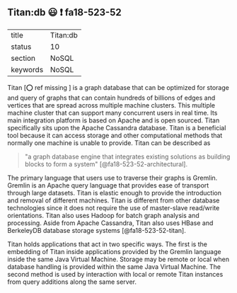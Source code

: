 ## Titan:db :smiley: :exclamation: fa18-523-52


|          |              |
| -------- | ------------ |
| title    | Titan:db     | 
| status   | 10           |
| section  | NoSQL        |
| keywords | NoSQL        |


Titan [:o: ref missing ] is a graph database that can be optimized for storage and query of
graphs that can contain hundreds of billions of edges and vertices that 
are spread across multiple machine clusters. This multiple machine cluster
that can support many concurrent users in real time. Its main integration
platform is based on Apache and is open sourced. Titan specifically sits 
upon the Apache Cassandra database. Titan is a beneficial tool because it
can access storage and other computational methods that normally one machine 
is unable to provide. Titan can be described as 

> "a graph database engine that integrates existing solutions as building
> blocks to form a system" [@fa18-523-52-architectural].

The primary language that users use to traverse their graphs is Gremlin. 
Gremlin is an Apache query language that provides ease of transport 
through large datasets. Titan is elastic enough to provide the introduction
and removal of different machines. Titan is different from other database
technologies since it does not require the use of master-slave read/write 
orientations. Titan also uses Hadoop for batch graph analysis and processing.
Aside from Apache Cassandra, Titan also uses HBase and BerkeleyDB database
storage systems [@fa18-523-52-titan]. 

Titan holds applications that act in two specific ways. The first is the 
embedding of Titan inside applications provided by the Gremlin language inside
the same Java Virtual Machine. Storage may be remote or local when database 
handling is provided within the same Java Virtual Machine. The second method
is used by interaction with local or remote Titan instances from query 
additions along the same server. 




